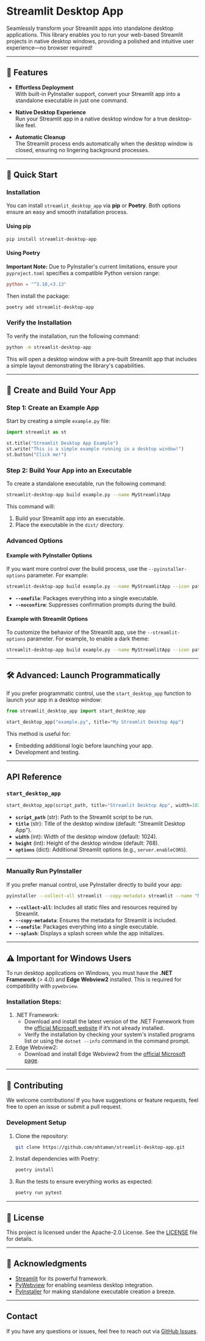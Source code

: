 # Streamlit Desktop App

Seamlessly transform your Streamlit apps into standalone desktop applications. This library enables you to run your web-based Streamlit projects in native desktop windows, providing a polished and intuitive user experience—no browser required!

---

## 🚀 Features

- **Effortless Deployment**  
  With built-in PyInstaller support, convert your Streamlit app into a standalone executable in just one command.

- **Native Desktop Experience**  
  Run your Streamlit app in a native desktop window for a true desktop-like feel.

- **Automatic Cleanup**  
  The Streamlit process ends automatically when the desktop window is closed, ensuring no lingering background processes.

---

## 📖 Quick Start

### Installation

You can install `streamlit_desktop_app` via **pip** or **Poetry**. Both options ensure an easy and smooth installation process.

#### Using pip

```bash
pip install streamlit-desktop-app
```

#### Using Poetry

**Important Note:** Due to PyInstaller's current limitations, ensure your `pyproject.toml` specifies a compatible Python version range:

```toml
python = "^3.10,<3.13"
```

Then install the package:

```bash
poetry add streamlit-desktop-app
```

### Verify the Installation

To verify the installation, run the following command:

```bash
python -m streamlit-desktop-app
```

This will open a desktop window with a pre-built Streamlit app that includes a simple layout demonstrating the library's capabilities.

---

## 🎨 Create and Build Your App

### Step 1: Create an Example App

Start by creating a simple `example.py` file:

```python
import streamlit as st

st.title("Streamlit Desktop App Example")
st.write("This is a simple example running in a desktop window!")
st.button("Click me!")
```

### Step 2: Build Your App into an Executable

To create a standalone executable, run the following command:

```bash
streamlit-desktop-app build example.py --name MyStreamlitApp
```

This command will:

1. Build your Streamlit app into an executable.
2. Place the executable in the `dist/` directory.

### Advanced Options

#### Example with PyInstaller Options

If you want more control over the build process, use the `--pyinstaller-options` parameter. For example:

```bash
streamlit-desktop-app build example.py --name MyStreamlitApp --icon path/to/icon.ico --pyinstaller-options --onefile --noconfirm
```

- **`--onefile`**: Packages everything into a single executable.
- **`--noconfirm`**: Suppresses confirmation prompts during the build.

#### Example with Streamlit Options

To customize the behavior of the Streamlit app, use the `--streamlit-options` parameter. For example, to enable a dark theme:

```bash
streamlit-desktop-app build example.py --name MyStreamlitApp --icon path/to/icon.ico --streamlit-options --theme.base=dark
```

---

## 🛠 Advanced: Launch Programmatically

If you prefer programmatic control, use the `start_desktop_app` function to launch your app in a desktop window:

```python
from streamlit_desktop_app import start_desktop_app

start_desktop_app("example.py", title="My Streamlit Desktop App")
```

This method is useful for:

- Embedding additional logic before launching your app.
- Development and testing.

---

## API Reference

### `start_desktop_app`

```python
start_desktop_app(script_path, title="Streamlit Desktop App", width=1024, height=768, options=None)
```

- **`script_path`** (str): Path to the Streamlit script to be run.
- **`title`** (str): Title of the desktop window (default: "Streamlit Desktop App").
- **`width`** (int): Width of the desktop window (default: 1024).
- **`height`** (int): Height of the desktop window (default: 768).
- **`options`** (dict): Additional Streamlit options (e.g., `server.enableCORS`).

---

### Manually Run PyInstaller

If you prefer manual control, use PyInstaller directly to build your app:

```bash
pyinstaller --collect-all streamlit --copy-metadata streamlit --name "MyStreamlitApp" --onefile --windowed --splash path/to/splash_image.png -i path/to/icon.ico example.py
```

- **`--collect-all`**: Includes all static files and resources required by Streamlit.
- **`--copy-metadata`**: Ensures the metadata for Streamlit is included.
- **`--onefile`**: Packages everything into a single executable.
- **`--splash`**: Displays a splash screen while the app initializes.

---

## ⚠️ Important for Windows Users

To run desktop applications on Windows, you must have the **.NET Framework** (> 4.0) and **Edge Webview2** installed. This is required for compatibility with `pywebview`.

### Installation Steps:

1. .NET Framework:
   - Download and install the latest version of the .NET Framework from the [official Microsoft website](https://dotnet.microsoft.com/download/dotnet) if it’s not already installed.
   - Verify the installation by checking your system's installed programs list or using the `dotnet --info` command in the command prompt.
2. Edge Webview2:
   - Download and install Edge Webview2 from the [official Microsoft page](https://developer.microsoft.com/microsoft-edge/webview2).

---

## 🤝 Contributing

We welcome contributions! If you have suggestions or feature requests, feel free to open an issue or submit a pull request.

### Development Setup

1. Clone the repository:

   ```bash
   git clone https://github.com/ohtaman/streamlit-desktop-app.git
   ```

2. Install dependencies with Poetry:

   ```bash
   poetry install
   ```

3. Run the tests to ensure everything works as expected:

   ```bash
   poetry run pytest
   ```

---

## 📜 License

This project is licensed under the Apache-2.0 License. See the [LICENSE](LICENSE) file for details.

---

## 🎉 Acknowledgments

- [Streamlit](https://streamlit.io/) for its powerful framework.
- [PyWebview](https://github.com/r0x0r/pywebview) for enabling seamless desktop integration.
- [PyInstaller](https://www.pyinstaller.org/) for making standalone executable creation a breeze.

---

## Contact

If you have any questions or issues, feel free to reach out via [GitHub Issues](https://github.com/ohtaman/streamlit-desktop-app/issues).
